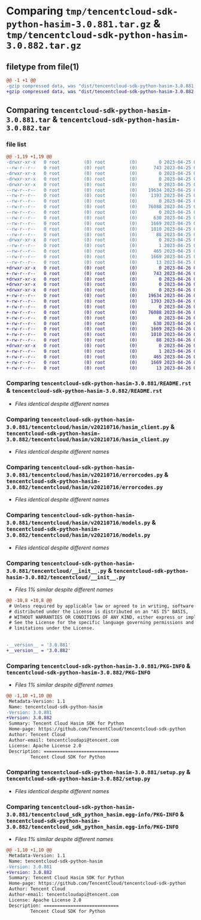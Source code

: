 # Comparing `tmp/tencentcloud-sdk-python-hasim-3.0.881.tar.gz` & `tmp/tencentcloud-sdk-python-hasim-3.0.882.tar.gz`

## filetype from file(1)

```diff
@@ -1 +1 @@
-gzip compressed data, was "dist/tencentcloud-sdk-python-hasim-3.0.881.tar", last modified: Tue Apr 25 00:42:02 2023, max compression
+gzip compressed data, was "dist/tencentcloud-sdk-python-hasim-3.0.882.tar", last modified: Wed Apr 26 03:26:22 2023, max compression
```

## Comparing `tencentcloud-sdk-python-hasim-3.0.881.tar` & `tencentcloud-sdk-python-hasim-3.0.882.tar`

### file list

```diff
@@ -1,19 +1,19 @@
-drwxr-xr-x   0 root         (0) root         (0)        0 2023-04-25 00:42:02.000000 tencentcloud-sdk-python-hasim-3.0.881/
--rw-r--r--   0 root         (0) root         (0)      743 2023-04-25 00:42:01.000000 tencentcloud-sdk-python-hasim-3.0.881/README.rst
-drwxr-xr-x   0 root         (0) root         (0)        0 2023-04-25 00:42:02.000000 tencentcloud-sdk-python-hasim-3.0.881/tencentcloud/
-drwxr-xr-x   0 root         (0) root         (0)        0 2023-04-25 00:42:02.000000 tencentcloud-sdk-python-hasim-3.0.881/tencentcloud/hasim/
-drwxr-xr-x   0 root         (0) root         (0)        0 2023-04-25 00:42:02.000000 tencentcloud-sdk-python-hasim-3.0.881/tencentcloud/hasim/v20210716/
--rw-r--r--   0 root         (0) root         (0)    19634 2023-04-25 00:42:01.000000 tencentcloud-sdk-python-hasim-3.0.881/tencentcloud/hasim/v20210716/hasim_client.py
--rw-r--r--   0 root         (0) root         (0)     1393 2023-04-25 00:42:01.000000 tencentcloud-sdk-python-hasim-3.0.881/tencentcloud/hasim/v20210716/errorcodes.py
--rw-r--r--   0 root         (0) root         (0)        0 2023-04-25 00:42:01.000000 tencentcloud-sdk-python-hasim-3.0.881/tencentcloud/hasim/v20210716/__init__.py
--rw-r--r--   0 root         (0) root         (0)    76088 2023-04-25 00:42:01.000000 tencentcloud-sdk-python-hasim-3.0.881/tencentcloud/hasim/v20210716/models.py
--rw-r--r--   0 root         (0) root         (0)        0 2023-04-25 00:42:01.000000 tencentcloud-sdk-python-hasim-3.0.881/tencentcloud/hasim/__init__.py
--rw-r--r--   0 root         (0) root         (0)      630 2023-04-25 00:42:01.000000 tencentcloud-sdk-python-hasim-3.0.881/tencentcloud/__init__.py
--rw-r--r--   0 root         (0) root         (0)     1669 2023-04-25 00:42:02.000000 tencentcloud-sdk-python-hasim-3.0.881/PKG-INFO
--rw-r--r--   0 root         (0) root         (0)     1010 2023-04-25 00:42:01.000000 tencentcloud-sdk-python-hasim-3.0.881/setup.py
--rw-r--r--   0 root         (0) root         (0)       88 2023-04-25 00:42:02.000000 tencentcloud-sdk-python-hasim-3.0.881/setup.cfg
-drwxr-xr-x   0 root         (0) root         (0)        0 2023-04-25 00:42:02.000000 tencentcloud-sdk-python-hasim-3.0.881/tencentcloud_sdk_python_hasim.egg-info/
--rw-r--r--   0 root         (0) root         (0)        1 2023-04-25 00:42:02.000000 tencentcloud-sdk-python-hasim-3.0.881/tencentcloud_sdk_python_hasim.egg-info/dependency_links.txt
--rw-r--r--   0 root         (0) root         (0)      465 2023-04-25 00:42:02.000000 tencentcloud-sdk-python-hasim-3.0.881/tencentcloud_sdk_python_hasim.egg-info/SOURCES.txt
--rw-r--r--   0 root         (0) root         (0)     1669 2023-04-25 00:42:02.000000 tencentcloud-sdk-python-hasim-3.0.881/tencentcloud_sdk_python_hasim.egg-info/PKG-INFO
--rw-r--r--   0 root         (0) root         (0)       13 2023-04-25 00:42:02.000000 tencentcloud-sdk-python-hasim-3.0.881/tencentcloud_sdk_python_hasim.egg-info/top_level.txt
+drwxr-xr-x   0 root         (0) root         (0)        0 2023-04-26 03:26:22.000000 tencentcloud-sdk-python-hasim-3.0.882/
+-rw-r--r--   0 root         (0) root         (0)      743 2023-04-26 03:26:22.000000 tencentcloud-sdk-python-hasim-3.0.882/README.rst
+drwxr-xr-x   0 root         (0) root         (0)        0 2023-04-26 03:26:22.000000 tencentcloud-sdk-python-hasim-3.0.882/tencentcloud/
+drwxr-xr-x   0 root         (0) root         (0)        0 2023-04-26 03:26:22.000000 tencentcloud-sdk-python-hasim-3.0.882/tencentcloud/hasim/
+drwxr-xr-x   0 root         (0) root         (0)        0 2023-04-26 03:26:22.000000 tencentcloud-sdk-python-hasim-3.0.882/tencentcloud/hasim/v20210716/
+-rw-r--r--   0 root         (0) root         (0)    19634 2023-04-26 03:26:22.000000 tencentcloud-sdk-python-hasim-3.0.882/tencentcloud/hasim/v20210716/hasim_client.py
+-rw-r--r--   0 root         (0) root         (0)     1393 2023-04-26 03:26:22.000000 tencentcloud-sdk-python-hasim-3.0.882/tencentcloud/hasim/v20210716/errorcodes.py
+-rw-r--r--   0 root         (0) root         (0)        0 2023-04-26 03:26:22.000000 tencentcloud-sdk-python-hasim-3.0.882/tencentcloud/hasim/v20210716/__init__.py
+-rw-r--r--   0 root         (0) root         (0)    76088 2023-04-26 03:26:22.000000 tencentcloud-sdk-python-hasim-3.0.882/tencentcloud/hasim/v20210716/models.py
+-rw-r--r--   0 root         (0) root         (0)        0 2023-04-26 03:26:22.000000 tencentcloud-sdk-python-hasim-3.0.882/tencentcloud/hasim/__init__.py
+-rw-r--r--   0 root         (0) root         (0)      630 2023-04-26 03:26:22.000000 tencentcloud-sdk-python-hasim-3.0.882/tencentcloud/__init__.py
+-rw-r--r--   0 root         (0) root         (0)     1669 2023-04-26 03:26:22.000000 tencentcloud-sdk-python-hasim-3.0.882/PKG-INFO
+-rw-r--r--   0 root         (0) root         (0)     1010 2023-04-26 03:26:22.000000 tencentcloud-sdk-python-hasim-3.0.882/setup.py
+-rw-r--r--   0 root         (0) root         (0)       88 2023-04-26 03:26:22.000000 tencentcloud-sdk-python-hasim-3.0.882/setup.cfg
+drwxr-xr-x   0 root         (0) root         (0)        0 2023-04-26 03:26:22.000000 tencentcloud-sdk-python-hasim-3.0.882/tencentcloud_sdk_python_hasim.egg-info/
+-rw-r--r--   0 root         (0) root         (0)        1 2023-04-26 03:26:22.000000 tencentcloud-sdk-python-hasim-3.0.882/tencentcloud_sdk_python_hasim.egg-info/dependency_links.txt
+-rw-r--r--   0 root         (0) root         (0)      465 2023-04-26 03:26:22.000000 tencentcloud-sdk-python-hasim-3.0.882/tencentcloud_sdk_python_hasim.egg-info/SOURCES.txt
+-rw-r--r--   0 root         (0) root         (0)     1669 2023-04-26 03:26:22.000000 tencentcloud-sdk-python-hasim-3.0.882/tencentcloud_sdk_python_hasim.egg-info/PKG-INFO
+-rw-r--r--   0 root         (0) root         (0)       13 2023-04-26 03:26:22.000000 tencentcloud-sdk-python-hasim-3.0.882/tencentcloud_sdk_python_hasim.egg-info/top_level.txt
```

### Comparing `tencentcloud-sdk-python-hasim-3.0.881/README.rst` & `tencentcloud-sdk-python-hasim-3.0.882/README.rst`

 * *Files identical despite different names*

### Comparing `tencentcloud-sdk-python-hasim-3.0.881/tencentcloud/hasim/v20210716/hasim_client.py` & `tencentcloud-sdk-python-hasim-3.0.882/tencentcloud/hasim/v20210716/hasim_client.py`

 * *Files identical despite different names*

### Comparing `tencentcloud-sdk-python-hasim-3.0.881/tencentcloud/hasim/v20210716/errorcodes.py` & `tencentcloud-sdk-python-hasim-3.0.882/tencentcloud/hasim/v20210716/errorcodes.py`

 * *Files identical despite different names*

### Comparing `tencentcloud-sdk-python-hasim-3.0.881/tencentcloud/hasim/v20210716/models.py` & `tencentcloud-sdk-python-hasim-3.0.882/tencentcloud/hasim/v20210716/models.py`

 * *Files identical despite different names*

### Comparing `tencentcloud-sdk-python-hasim-3.0.881/tencentcloud/__init__.py` & `tencentcloud-sdk-python-hasim-3.0.882/tencentcloud/__init__.py`

 * *Files 1% similar despite different names*

```diff
@@ -10,8 +10,8 @@
 # Unless required by applicable law or agreed to in writing, software
 # distributed under the License is distributed on an "AS IS" BASIS,
 # WITHOUT WARRANTIES OR CONDITIONS OF ANY KIND, either express or implied.
 # See the License for the specific language governing permissions and
 # limitations under the License.
 
 
-__version__ = '3.0.881'
+__version__ = '3.0.882'
```

### Comparing `tencentcloud-sdk-python-hasim-3.0.881/PKG-INFO` & `tencentcloud-sdk-python-hasim-3.0.882/PKG-INFO`

 * *Files 1% similar despite different names*

```diff
@@ -1,10 +1,10 @@
 Metadata-Version: 1.1
 Name: tencentcloud-sdk-python-hasim
-Version: 3.0.881
+Version: 3.0.882
 Summary: Tencent Cloud Hasim SDK for Python
 Home-page: https://github.com/TencentCloud/tencentcloud-sdk-python
 Author: Tencent Cloud
 Author-email: tencentcloudapi@tencent.com
 License: Apache License 2.0
 Description: ============================
         Tencent Cloud SDK for Python
```

### Comparing `tencentcloud-sdk-python-hasim-3.0.881/setup.py` & `tencentcloud-sdk-python-hasim-3.0.882/setup.py`

 * *Files identical despite different names*

### Comparing `tencentcloud-sdk-python-hasim-3.0.881/tencentcloud_sdk_python_hasim.egg-info/PKG-INFO` & `tencentcloud-sdk-python-hasim-3.0.882/tencentcloud_sdk_python_hasim.egg-info/PKG-INFO`

 * *Files 1% similar despite different names*

```diff
@@ -1,10 +1,10 @@
 Metadata-Version: 1.1
 Name: tencentcloud-sdk-python-hasim
-Version: 3.0.881
+Version: 3.0.882
 Summary: Tencent Cloud Hasim SDK for Python
 Home-page: https://github.com/TencentCloud/tencentcloud-sdk-python
 Author: Tencent Cloud
 Author-email: tencentcloudapi@tencent.com
 License: Apache License 2.0
 Description: ============================
         Tencent Cloud SDK for Python
```

